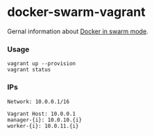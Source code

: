 # docker-swarm-vagrant

Gernal information about [Docker in swarm mode](https://docs.docker.com/engine/swarm/).

### Usage

```
vagrant up --provision
vagrant status
```

### IPs

```
Network: 10.0.0.1/16

Vagrant Host: 10.0.0.1
manager-{i}: 10.0.10.{i}
worker-{i}: 10.0.11.{i}
```

